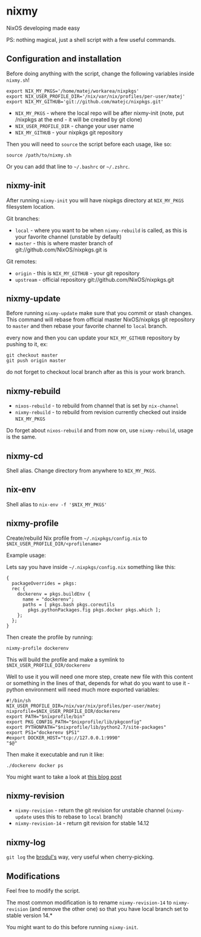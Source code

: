 nixmy
=====

NixOS developing made easy

PS: nothing magical, just a shell script with a few useful commands.


Configuration and installation
------------------------------

Before doing anything with the script, change the following variables inside `nixmy.sh`!

    export NIX_MY_PKGS='/home/matej/workarea/nixpkgs'
    export NIX_USER_PROFILE_DIR='/nix/var/nix/profiles/per-user/matej'
    export NIX_MY_GITHUB='git://github.com/matejc/nixpkgs.git'

 - `NIX_MY_PKGS` - where the local repo will be after nixmy-init (note, put /nixpkgs at the end - it will be created by git clone)
 - `NIX_USER_PROFILE_DIR` - change your user name
 - `NIX_MY_GITHUB` - your nixpkgs git repository

Then you will need to `source` the script before each usage, like so:

    source /path/to/nixmy.sh

Or you can add that line to `~/.bashrc` or `~/.zshrc`.


nixmy-init
----------

After running `nixmy-init` you will have nixpkgs directory at `NIX_MY_PKGS` filesystem location.

Git branches:

 - `local` - where you want to be when `nixmy-rebuild` is called, as this is your favorite channel (unstable by default)
 - `master` - this is where master branch of git://github.com/NixOS/nixpkgs.git is

Git remotes:

 - `origin` - this is `NIX_MY_GITHUB` - your git repository
 - `upstream` - official repository git://github.com/NixOS/nixpkgs.git


nixmy-update
------------

Before running `nixmy-update` make sure that you commit or stash changes.
This command will rebase from official master NixOS/nixpkgs git repository to `master` and then rebase your favorite channel to `local` branch.

every now and then you can update your `NIX_MY_GITHUB` repository by pushing to it, ex:

    git checkout master
    git push origin master

do not forget to checkout local branch after as this is your work branch.


nixmy-rebuild
-------------

 - `nixos-rebuild` - to rebuild from channel that is set by `nix-channel`
 - `nixmy-rebuild` - to rebuild from revision currently checked out inside `NIX_MY_PKGS`

Do forget about `nixos-rebuild` and from now on, use `nixmy-rebuild`, usage is the same.


nixmy-cd
--------

Shell alias. Change directory from anywhere to `NIX_MY_PKGS`.


nix-env
-------

Shell alias to `nix-env -f '$NIX_MY_PKGS'`


nixmy-profile
-------------

Create/rebuild Nix profile from `~/.nixpkgs/config.nix` to `$NIX_USER_PROFILE_DIR/<profilename>`

Example usage:

Lets say you have inside `~/.nixpkgs/config.nix` something like this:

    {
      packageOverrides = pkgs:
      rec {
        dockerenv = pkgs.buildEnv {
          name = "dockerenv";
          paths = [ pkgs.bash pkgs.coreutils
            pkgs.pythonPackages.fig pkgs.docker pkgs.which ];
        };
      };
    }

Then create the profile by running:

    nixmy-profile dockerenv

This will build the profile and make a symlink to `$NIX_USER_PROFILE_DIR/dockerenv`

Well to use it you will need one more step, create new file with this content or something in the lines of that, depends for what do you want to use it - python environment will need much more exported variables:

    #!/bin/sh
    NIX_USER_PROFILE_DIR=/nix/var/nix/profiles/per-user/matej
    nixprofile=$NIX_USER_PROFILE_DIR/dockerenv
    export PATH="$nixprofile/bin"
    export PKG_CONFIG_PATH="$nixprofile/lib/pkgconfig"
    export PYTHONPATH="$nixprofile/lib/python2.7/site-packages"
    export PS1="dockerenv $PS1"
    #export DOCKER_HOST="tcp://127.0.0.1:9990"
    "$@"

Then make it executable and run it like:

    ./dockerenv docker ps

You might want to take a look at [this blog post](http://blog.matejc.com/blogs/myblog/control-your-packages-with-nix-environments/)


nixmy-revision
--------------

 - `nixmy-revision` - return the git revision for unstable channel (`nixmy-update` uses this to rebase to `local` branch)
 - `nixmy-revision-14` - return git revision for stable 14.12


nixmy-log
---------

`git log` the [brodul's](https://github.com/brodul) way, very useful when cherry-picking.


Modifications
-------------

Feel free to modify the script.

The most common modification is to rename `nixmy-revision-14` to `nixmy-revision` (and remove the other one) so that you have local branch set to stable version 14.*

You might want to do this before running `nixmy-init`.

